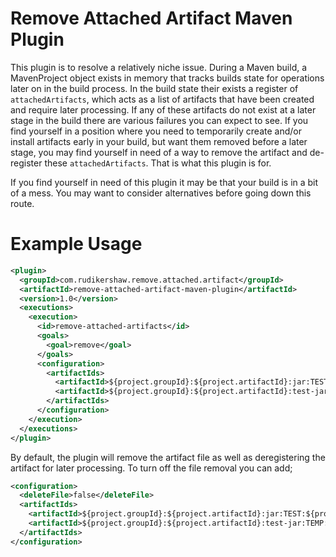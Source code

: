 # Remove Attached Artifact Maven Plugin

This plugin is to resolve a relatively niche issue. During a Maven build, a MavenProject object exists in memory that tracks builds state for operations later on in the build process. In the build state their exists a register of `attachedArtifacts`, which acts as a list of artifacts that have been created and require later processing. If any of these artifacts do not exist at a later stage in the build there are various failures you can expect to see. If you find yourself in a position where you need to temporarily create and/or install artifacts early in your build, but want them removed before a later stage, you may find yourself in need of a way to remove the artifact and de-register these `attachedArtifacts`. That is what this plugin is for.

If you find yourself in need of this plugin it may be that your build is in a bit of a mess. You may want to consider alternatives before going down this route.

# Example Usage

```xml
<plugin>
  <groupId>com.rudikershaw.remove.attached.artifact</groupId>
  <artifactId>remove-attached-artifact-maven-plugin</artifactId>
  <version>1.0</version>
  <executions>
    <execution>
      <id>remove-attached-artifacts</id>
      <goals>
        <goal>remove</goal>
      </goals>
      <configuration>
        <artifactIds>
          <artifactId>${project.groupId}:${project.artifactId}:jar:TEST:${project.version}</artifactId>
          <artifactId>${project.groupId}:${project.artifactId}:test-jar:TEMP:${project.version}</artifactId>
        </artifactIds>
      </configuration>
    </execution>
  </executions>
</plugin>
```

By default, the plugin will remove the artifact file as well as deregistering the artifact for later processing. To turn off the file removal you can add;

```xml
<configuration>
  <deleteFile>false</deleteFile>
  <artifactIds>
    <artifactId>${project.groupId}:${project.artifactId}:jar:TEST:${project.version}</artifactId>
    <artifactId>${project.groupId}:${project.artifactId}:test-jar:TEMP:${project.version}</artifactId>
  </artifactIds>
</configuration>
```
